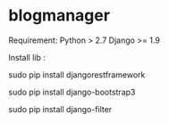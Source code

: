 # blogmanager

Requirement:
Python > 2.7
Django >= 1.9

Install lib :

sudo pip install djangorestframework

sudo pip install django-bootstrap3

sudo pip install django-filter
 
